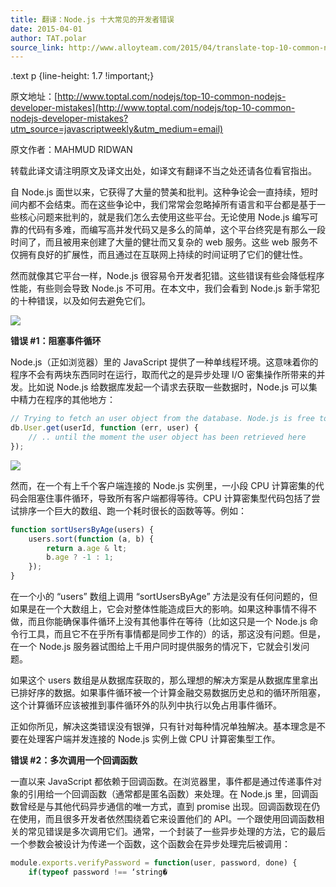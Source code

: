 ```yaml
---
title: 翻译：Node.js 十大常见的开发者错误
date: 2015-04-01
author: TAT.polar
source_link: http://www.alloyteam.com/2015/04/translate-top-10-common-nodejs-developer-mistakes/
---
```


<!-- {% raw %} - for jekyll -->

.text p {line-height: 1.7 !important;}

原文地址：[http://www.toptal.com/nodejs/top-10-common-nodejs-developer-mistakes](http://www.toptal.com/nodejs/top-10-common-nodejs-developer-mistakes?utm_source=javascriptweekly&utm_medium=email)

原文作者：MAHMUD RIDWAN

转载此译文请注明原文及译文出处，如译文有翻译不当之处还请各位看官指出。

自 Node.js 面世以来，它获得了大量的赞美和批判。这种争论会一直持续，短时间内都不会结束。而在这些争论中，我们常常会忽略掉所有语言和平台都是基于一些核心问题来批判的，就是我们怎么去使用这些平台。无论使用 Node.js 编写可靠的代码有多难，而编写高并发代码又是多么的简单，这个平台终究是有那么一段时间了，而且被用来创建了大量的健壮而又复杂的 web 服务。这些 web 服务不仅拥有良好的扩展性，而且通过在互联网上持续的时间证明了它们的健壮性。

然而就像其它平台一样，Node.js 很容易令开发者犯错。这些错误有些会降低程序性能，有些则会导致 Node.js 不可用。在本文中，我们会看到 Node.js 新手常犯的十种错误，以及如何去避免它们。

![](http://www.alloyteam.com/wp-content/uploads/auto_save_image/2015/03/182001yjl.jpg)

**错误 #1：阻塞事件循环**

Node.js（正如浏览器）里的 JavaScript 提供了一种单线程环境。这意味着你的程序不会有两块东西同时在运行，取而代之的是异步处理 I/O 密集操作所带来的并发。比如说 Node.js 给数据库发起一个请求去获取一些数据时，Node.js 可以集中精力在程序的其他地方：

```javascript
// Trying to fetch an user object from the database. Node.js is free to run other parts of the code from the moment this function is invoked..
db.User.get(userId, function (err, user) {
    // .. until the moment the user object has been retrieved here
});
```

![](http://www.alloyteam.com/wp-content/uploads/auto_save_image/2015/03/182001Dm1.jpg)

然而，在一个有上千个客户端连接的 Node.js 实例里，一小段 CPU 计算密集的代码会阻塞住事件循环，导致所有客户端都得等待。CPU 计算密集型代码包括了尝试排序一个巨大的数组、跑一个耗时很长的函数等等。例如：

```javascript
function sortUsersByAge(users) {
    users.sort(function (a, b) {
        return a.age & lt;
        b.age ? -1 : 1;
    });
}
```

在一个小的 “users” 数组上调用 “sortUsersByAge” 方法是没有任何问题的，但如果是在一个大数组上，它会对整体性能造成巨大的影响。如果这种事情不得不做，而且你能确保事件循环上没有其他事件在等待（比如这只是一个 Node.js 命令行工具，而且它不在乎所有事情都是同步工作的）的话，那这没有问题。但是，在一个 Node.js 服务器试图给上千用户同时提供服务的情况下，它就会引发问题。

如果这个 users 数组是从数据库获取的，那么理想的解决方案是从数据库里拿出已排好序的数据。如果事件循环被一个计算金融交易数据历史总和的循环所阻塞，这个计算循环应该被推到事件循环外的队列中执行以免占用事件循环。

正如你所见，解决这类错误没有银弹，只有针对每种情况单独解决。基本理念是不要在处理客户端并发连接的 Node.js 实例上做 CPU 计算密集型工作。

**错误 #2：多次调用一个回调函数**

一直以来 JavaScript 都依赖于回调函数。在浏览器里，事件都是通过传递事件对象的引用给一个回调函数（通常都是匿名函数）来处理。在 Node.js 里，回调函数曾经是与其他代码异步通信的唯一方式，直到 promise 出现。回调函数现在仍在使用，而且很多开发者依然围绕着它来设置他们的 API。一个跟使用回调函数相关的常见错误是多次调用它们。通常，一个封装了一些异步处理的方法，它的最后一个参数会被设计为传递一个函数，这个函数会在异步处理完后被调用：

```javascript
module.exports.verifyPassword = function(user, password, done) {
	if(typeof password !== ‘string�
```


<!-- {% endraw %} - for jekyll -->